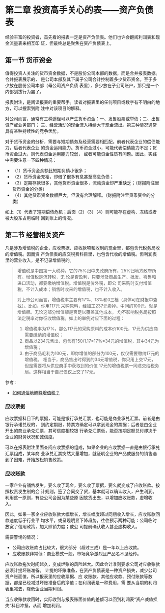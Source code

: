 # 第二章 投资高手关心的表——资产负债表

经验丰富的投资者，首先看的报表一定是资产负债表。他们也许会翻阅利润表和现金流量表来相互印
证，但最终总是聚焦在资产负债表上。

## 第一节 货币资金

值得投资人关注的货币资金数据，不是股份公司本部的数据，而是合并报表数据。合并报表展示的，
是公司本部及其下属子公司合计控制着多少货币资金。至于多少放在股份公司本部（母公司资产负债
表里），多少放在子公司账户，那只是一个内部划拔行为罢了。

报表附注，是阅读报表的重要帮手。读者对报表里的任何项目或数字有不明白的地方，可以搜索到附
注中对该项目的解释。

对公司而言，通常有三种途径可以产生货币资金：一、发售股票或举债；二、出售资产或业务部门；
三、经营活动的现金流入持续大于现金流出。第三种情况通常具有某种持续性的竞争优势。

对于货币资金的分析，需要与短期债务及经营需要相匹配。前者代表企业的偿债能力，后者代表企业
的资金运用能力。货币资金过小，可能代表偿债能力不足；货币资金过大，则代表资金运用能力较弱，
或者可能资金性质有问题。因此，实践中需要注意一下四种情况：

- （1）货币资金余额比短期负债小很多；
- （2）货币资金充裕，却借了很多有息甚至高息负债；
- （3）定期存款很多，其他货币资金很多，流动资金却严重缺乏；（财报附注里货币资金的分类）
- （4）其他货币资金数额巨大，但没有合理解释。（财报附注里货币资金的分类）

如上（1）代表了短期偿债危机；后面（2）（3）（4）则可能存在虚构、冻结或者被大股东占用临时
回到账上的情况。

## 第二节 经营相关资产

凡是涉及增值税的企业，应收票据、应收款项和收到的现金里，都包含代税务局收的增值税。因而资
产负债表的应交税费科目里，也包含代收的增值税。但利润表里的营业收入，是不记录增值税的。

> 增值税是中国第一大税种，它的75%归中央政府所有，25%归地方政府所有。增值税是流转税，无
论是否盈利，只要涉及商品生产、批发、零售和进口活动，都要缴纳增值税。增值税是价外税，即公
司采购时支付增值税，不计入成本；销售时收来的增值税，也不计入收入。
>
> 对上市公司而言，增值税率主要有17%、13%和0三档（具体可在财报中查找）。比如，你用117元
采购原料，经加工237元卖掉。中间的100元，就是增值额。无论这部分增值额是否足以覆盖其他成本，
均不影响税务局按照法定税率对你征收增值税。如上的举例对应下面的过程：
> 1. 增值税率为17%，那么117元的采购原料的成本价100元，17元为供应商需要缴纳的增值税；
> 2. 商品以234元售出，包含有150/1.17*17%=34元的增值税，其中34元为增值税；
> 3. 由于商品毛利为100元，即你增值的部分为100元，仅仅需要缴纳17元的增值税。
> 相当于，商品售出时得到的34元增值税，你只用上交17元，但是需要将从供应商手中获取到的价值
17元的增值税票一同递交给税务局。这样相当于自己仅仅上交了17元。

参考：

- [如何通俗地解释增值税？](https://www.zhihu.com/question/20692484)

### 应收票据

应收票据科目下的票据，可能是银行承兑汇票，也可能是商业承兑汇票。前者是由银行承诺兑现的，
到约定期限，持票方确定可以拿到现金的票据；后者是由企业开出的商业承兑汇票，其可信度相较银
行承兑汇票低，能否按期足额兑付却决于企业的财务状况和诚信度。

可以在报表附注里面查阅应收票据的组成，如果企业的应收票据一直是由银行承兑汇票组成，某年商
业承兑汇票突然大量增加，就证明企业的产品或服务的销售遇到了困难，开始放松销售政策。

### 应收账款

一家企业有销售发生，要么收了现金，要么收了票据，要么就变成了应收账款。按照权责发生制的会
计规则，签了合同交了货，基本就可以确认收入，产生利润。利用这一原则，有些公司会因为某些原
因放货出去，以增加应收账款，虚增收入。

因此，如果一家企业应收账款大幅增长，增长幅度超过同期收入增长，应收账款回款速度低于行业平
均水平，或呈现明显下降趋势，往往预示两种可能：公司临时放宽了信用政策，加大赊销力度；或公
司提前确认收入甚至虚构收入。

需要警惕的情况：

- 公司应收账款占比较大，很大部分（超过三成）是一年以上应收款。
- 应收账款非常低：商业模式一般，市场竞争激烈且产品名不见经传。

应收账款拖欠时间越久，变成烂账的风险越大。因此会计准则要求公司对应收账款必须计提坏账准备。
计提的坏账准备，在资产负债表是一种资产损失，减少公司资产账面值，所以报表里的应收票据、应
收账款、其他应收款、预付账款等数据，都是已经减过坏账准备后的净值；在利润表是一种费用，需
要从当期的利润表里减去，降低企业当期利润。

当应收账款收回时，实际收到与报表账面价值的差额可以回到利润表“资产减值损失”科目冲抵，从而
增加利润。
